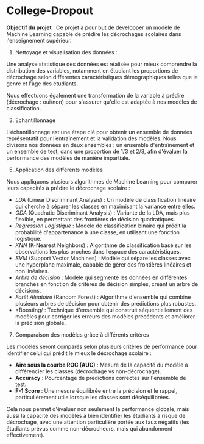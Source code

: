 # College-Dropout

**Objectif du projet** : Ce projet a pour but de développer un modèle de Machine Learning capable de prédire les décrochages scolaires dans l'enseignement supérieur.

1. Nettoyage et visualisation des données :

Une analyse statistique des données est réalisée pour mieux comprendre la distribution des variables, notamment en étudiant les proportions de décrochage selon différentes caractéristiques démographiques telles que le genre et l'âge des étudiants.

Nous effectuons également une transformation de la variable à prédire (décrochage : oui/non) pour s'assurer qu'elle est adaptée à nos modèles de classification.

3. Echantillonnage

L’échantillonnage est une étape clé pour obtenir un ensemble de données représentatif pour l’entraînement et la validation des modèles. Nous divisons nos données en deux ensembles : un ensemble d'entraînement et un ensemble de test, dans une proportion de 1/3 et 2/3, afin d'évaluer la performance des modèles de manière impartiale.

5. Application des différents modèles
   
Nous appliquons plusieurs algorithmes de Machine Learning pour comparer leurs capacités à prédire le décrochage scolaire :
- *LDA* (Linear Discriminant Analysis) : Un modèle de classification linéaire qui cherche à séparer les classes en maximisant la variance entre elles.
- *QDA* (Quadratic Discriminant Analysis) : Variante de la LDA, mais plus flexible, en permettant des frontières de décision quadratiques.
- *Régression Logistique* : Modèle de classification binaire qui prédit la probabilité d'appartenance à une classe, en utilisant une fonction logistique.
- *KNN* (K-Nearest Neighbors) : Algorithme de classification basé sur les observations les plus proches dans l’espace des caractéristiques.
- *SVM* (Support Vector Machines) : Modèle qui sépare les classes avec une hyperplane maximale, capable de gérer des frontières linéaires et non linéaires.
- *Arbre de décision* : Modèle qui segmente les données en différentes branches en fonction de critères de décision simples, créant un arbre de décisions.
- *Forêt Aléatoire* (Random Forest) : Algorithme d'ensemble qui combine plusieurs arbres de décision pour obtenir des prédictions plus robustes.
- *Boosting/ : Technique d'ensemble qui construit séquentiellement des modèles pour corriger les erreurs des modèles précédents et améliorer la précision globale.
  
7. Comparaison des modèles grâce à différents critères

Les modèles seront comparés selon plusieurs critères de performance pour identifier celui qui prédit le mieux le décrochage scolaire :
- **Aire sous la courbe ROC (AUC)** : Mesure de la capacité du modèle à différencier les classes (décrochage vs non-décrochage).
- **Accuracy** : Pourcentage de prédictions correctes sur l'ensemble de test.
- **F-1 Score** : Une mesure équilibrée entre la précision et le rappel, particulièrement utile lorsque les classes sont déséquilibrées.

Cela nous permet d'évaluer non seulement la performance globale, mais aussi la capacité des modèles à bien identifier les étudiants à risque de décrochage, avec une attention particulière portée aux faux négatifs (les étudiants prévus comme non-décrocheurs, mais qui abandonnent effectivement).

   


